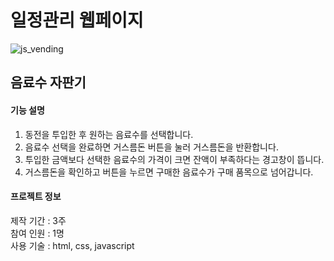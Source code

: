 # 일정관리 웹페이지

![js_vending](https://user-images.githubusercontent.com/114633626/215023291-0f5d8a2c-4792-4487-90e3-7b264b24e4c2.png)

 ## 음료수 자판기
  #### 기능 설명
   1. 동전을 투입한 후 원하는 음료수를 선택합니다. <br />
   2. 음료수 선택을 완료하면 거스름돈 버튼을 눌러 거스름돈을 반환합니다. <br />
   3. 투입한 금액보다 선택한 음료수의 가격이 크면 잔액이 부족하다는 경고창이 뜹니다. <br />
   4. 거스름돈을 확인하고 버튼을 누르면 구매한 음료수가 구매 품목으로 넘어갑니다.
   
  #### 프로젝트 정보
   제작 기간 : 3주 <br />
   참여 인원 : 1명 <br />
   사용 기술 : html, css, javascript
